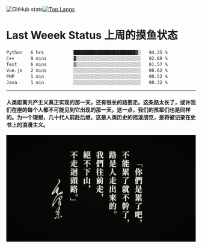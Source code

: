 ![GitHub stats](https://github-readme-stats.vercel.app/api?username=Mundanity-fc&hide=stars&count_private=true&show_icons=true&theme=prussian)[![Top Langs](https://github-readme-stats.vercel.app/api/top-langs/?username=Mundanity-fc&hide=javascript,html,css,blade&layout=compact&theme=prussian)](https://github.com/anuraghazra/github-readme-stats)

# Last Weeek Status 上周的摸鱼状态
<!--START_SECTION:waka-->

```text
Python   6 hrs           ███████████████████████▓░   94.35 %
C++      9 mins          ▓░░░░░░░░░░░░░░░░░░░░░░░░   02.60 %
Text     6 mins          ▒░░░░░░░░░░░░░░░░░░░░░░░░   01.57 %
Vue.js   2 mins          ░░░░░░░░░░░░░░░░░░░░░░░░░   00.62 %
PHP      1 min           ░░░░░░░░░░░░░░░░░░░░░░░░░   00.52 %
Java     1 min           ░░░░░░░░░░░░░░░░░░░░░░░░░   00.32 %
```

<!--END_SECTION:waka-->

---

#### 人类距离共产主义真正实现的那一天，还有很长的路要走。这条路太长了，或许我们在座的每个人都不可能见到它出现的那一天，这一点，我们的孩辈们也是同样的。为一个理想，几十代人前赴后继，这是人类历史的摇滚朋克，是将被记录在史书上的浪漫主义。

![HeSays](./HeSays.webp)
